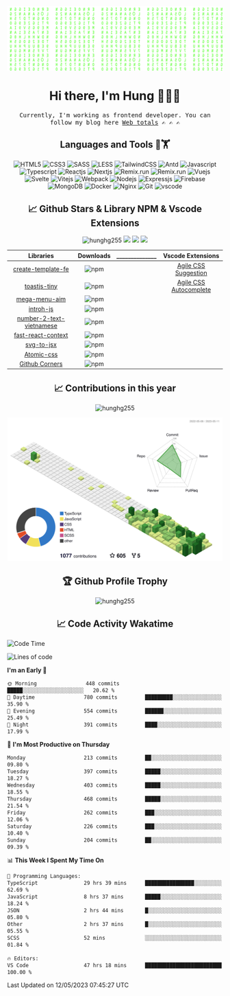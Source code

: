 [![Matrix SVG](https://github.com/hunghg255/hunghg255/blob/master/img/matrix.svg)](https://hung.thedev.id)
<!-- [![unicorncode_bzb8ey](https://res.cloudinary.com/hunghg255/image/upload/v1647578947/unicorncode_bzb8ey.svg)](https://hung.thedev.id) -->
<!-- # 👀 Hi stranger! 👋🏻 -->

<h1 align='center'>Hi there, I'm Hung 👋✌🏻</h1>

<p align="center">
  <samp>
  Currently, I'm working as frontend developer. You can follow my blog here
    <a href="https://web-totals.vercel.app">Web totals</a>
    ✍️ ✍️ ✍️
  </samp>
</p>


                       
<h2 align='center'>Languages and Tools 🔧🏋</h2>

<div align='center'>
  <img src="https://img.shields.io/badge/html5-%23E34F26.svg?style=flat-square&logo=html5&logoColor=white" alt="HTML5" />
  <img src="https://img.shields.io/badge/css3-%231572B6.svg?style=flat-square&logo=css3&logoColor=white" alt="CSS3" />
  <img src="https://img.shields.io/badge/SASS-hotpink.svg?style=flat-square&logo=SASS&logoColor=white" alt="SASS" />
  <img src="https://img.shields.io/badge/LESS-%230db7ed.svg?style=flat-square&logo=less&logoColor=white" alt="LESS" />
  <img src="https://img.shields.io/badge/Tailwindcss-%2338B2AC.svg?style=flat-square&logo=tailwind-css&logoColor=white" alt="TailwindCSS" />
   <img src="https://img.shields.io/badge/AntDesign-1677ff.svg?style=flat-square&logo=ant-design&logoColor=white" alt="Antd" />
  <img src="https://img.shields.io/badge/Javascript-%23323330.svg?style=flat-square&logo=javascript&logoColor=%23F7DF1E" alt="Javascript" />
  <img src="https://img.shields.io/badge/Typescript-%23007ACC.svg?style=flat-square&logo=typescript&logoColor=white" alt="Typescript" />
  <img src="https://img.shields.io/badge/Reactjs-%2320232a.svg?style=flat-square&logo=react&logoColor=%2361DAFB" alt="Reactjs" />
  <img src="https://img.shields.io/badge/Nextjs-black?style=flat-square&logo=next.js&logoColor=white" alt="Nextjs" />
  <img src="https://img.shields.io/badge/Remix-black?style=flat-square&logo=remix&logoColor=white" alt="Remix.run" />
  <img src="https://img.shields.io/badge/solidjs-4578bc?style=flat-square&logo=solid&logoColor=white" alt="Remix.run" />
  <img src="https://img.shields.io/badge/Vuejs-%2335495e.svg?style=flat-square&logo=vuedotjs&logoColor=%234FC08D" alt="Vuejs" />
  <img src="https://img.shields.io/badge/Svelte-ff3e00?style=flat-square&logo=svelte&logoColor=white" alt="Svelte" />
  <img src="https://img.shields.io/badge/Vitejs-blueviolet?style=flat-square&logo=vite&logoColor=white" alt="Vitejs" />
  <img src="https://img.shields.io/badge/Webpack-dodgerblue?style=flat-square&logo=webpack&logoColor=white" alt="Webpack" />
  
  <img src="https://img.shields.io/badge/Nodejs-6DA55F?style=flat-square&logo=node.js&logoColor=white" alt="Nodejs" />
  <img src="https://img.shields.io/badge/Expressjs-6DA55F?style=flat-square&logo=nestjs&logoColor=white" alt="Expressjs" />
  <img src="https://img.shields.io/badge/Firebase-%23039BE5.svg?style=flat-square&logo=firebase" alt="Firebase" />
  <img src="https://img.shields.io/badge/MongoDB-%234ea94b.svg?style=flat-square&logo=mongodb&logoColor=white" alt="MongoDB" />
  <img src="https://img.shields.io/badge/Docker-%230db7ed.svg?style=flat-square&logo=docker&logoColor=white" alt="Docker" />
  <img src="https://img.shields.io/badge/Nginx-%234ea94b.svg?style=flat-square&logo=nginx&logoColor=white" alt="Nginx" />
  <img src="https://img.shields.io/badge/Git-%23E34F26.svg?style=flat-square&logo=git&logoColor=white" alt="Git" />
  <img src="https://img.shields.io/badge/VScode-%23007ACC.svg?style=flat-square&logo=visualstudiocode&logoColor=white" alt="vscode" />
  
</div>

<h2 align='center'> 📈 Github Stars & Library NPM & Vscode Extensions</h2>
  
<p align="center"> 
  <img src="https://komarev.com/ghpvc/?username=hunghg255&style=flat" alt="hunghg255" />
  <img src="https://shields.io/github/stars/hunghg255">
  <img src="https://img.shields.io/github/followers/hunghg255">
  <img src="https://img.shields.io/static/v1?label=%F0%9F%8C%9F&message=Love%20coding&style=style=flat&color=c80000">
</p>
  

  | Libraries	| Downloads |______________ | Vscode Extensions	
  |:----------:|:-------------:|:----------:|:----------:|
  | [create-template-fe](https://www.npmjs.com/package/create-template-fe)	| ![npm](https://img.shields.io/npm/dm/create-template-fe) | | [Agile CSS Suggestion](https://marketplace.visualstudio.com/items?itemName=AgileCssSuggestion.agile-css-suggestion)
  | [toastjs-tiny](https://www.npmjs.com/package/toastjs-tiny)	| ![npm](https://img.shields.io/npm/dm/toastjs-tiny) | | [Agile CSS Autocomplete](https://marketplace.visualstudio.com/items?itemName=AgileCssAutocomplete.agile-css-autocomplete)
  | [mega-menu-aim](https://www.npmjs.com/package/mega-menu-aim)	| ![npm](https://img.shields.io/npm/dm/mega-menu-aim) | | 
  | [introh-js](https://www.npmjs.com/package/introh-js)	| ![npm](https://img.shields.io/npm/dm/introh-js) | | 
  | [number-2-text-vietnamese](https://www.npmjs.com/package/number-2-text-vietnamese)	| ![npm](https://img.shields.io/npm/dm/number-2-text-vietnamese) | | 
  | [fast-react-context](https://www.npmjs.com/package/fast-react-context)	| ![npm](https://img.shields.io/npm/dm/fast-react-context) | | 
  | [svg-to-jsx](https://www.npmjs.com/package/agile-svg2jsx)	| ![npm](https://img.shields.io/npm/dm/agile-svg2jsx) | | 
  | [Atomic-css](https://www.npmjs.com/package/agile-css)	| ![npm](https://img.shields.io/npm/dm/agile-css) | | 
  | [Github Corners](https://github.com/hunghg255/github-corners)	| ![npm](https://img.shields.io/npm/dm/gh-corners) | | 
  
  
  
  
<div align="center">
<!--  <img src="https://github-readme-stats.vercel.app/api?username=hunghg255&show_icons=true&border_radius=15&count_private=true"/>
  <img src="https://github-readme-stats.vercel.app/api/top-langs/?username=hunghg255&border_radius=15&layout=compact&langs_count=6&count_private=true"/>
   -->
  
  <h2 align='center'> 📈 Contributions in this year </h2>

  <img 
       src="https://github-readme-streak-stats.herokuapp.com/?user=hunghg255&count_private=true" 
       alt="hunghg255" 
  />
  
  ![](./profile-3d-contrib/profile-green-animate.svg)
  
  <h2 align='center'> 🏆 Github Profile Trophy</h2>
  
  <img 
       src="https://github-profile-trophy.vercel.app/?username=hunghg255&theme=algolia&no-frame=true&no-bg=true&row=1&column=7" 
       alt="hunghg255" 
  />
</div>



<h2 align='center'> 📈 Code Activity Wakatime </h2>

<!--START_SECTION:waka-->
![Code Time](http://img.shields.io/badge/Code%20Time-2%2C933%20hrs%208%20mins-blue)

![Lines of code](https://img.shields.io/badge/From%20Hello%20World%20I%27ve%20Written-3.6%20million%20lines%20of%20code-blue)

**I'm an Early 🐤** 

```text
🌞 Morning                448 commits         █████░░░░░░░░░░░░░░░░░░░░   20.62 % 
🌆 Daytime                780 commits         █████████░░░░░░░░░░░░░░░░   35.90 % 
🌃 Evening                554 commits         ██████░░░░░░░░░░░░░░░░░░░   25.49 % 
🌙 Night                  391 commits         ████░░░░░░░░░░░░░░░░░░░░░   17.99 % 
```
📅 **I'm Most Productive on Thursday** 

```text
Monday                   213 commits         ██░░░░░░░░░░░░░░░░░░░░░░░   09.80 % 
Tuesday                  397 commits         █████░░░░░░░░░░░░░░░░░░░░   18.27 % 
Wednesday                403 commits         █████░░░░░░░░░░░░░░░░░░░░   18.55 % 
Thursday                 468 commits         █████░░░░░░░░░░░░░░░░░░░░   21.54 % 
Friday                   262 commits         ███░░░░░░░░░░░░░░░░░░░░░░   12.06 % 
Saturday                 226 commits         ███░░░░░░░░░░░░░░░░░░░░░░   10.40 % 
Sunday                   204 commits         ██░░░░░░░░░░░░░░░░░░░░░░░   09.39 % 
```


📊 **This Week I Spent My Time On** 

```text
💬 Programming Languages: 
TypeScript               29 hrs 39 mins      ████████████████░░░░░░░░░   62.69 % 
JavaScript               8 hrs 37 mins       █████░░░░░░░░░░░░░░░░░░░░   18.24 % 
JSON                     2 hrs 44 mins       █░░░░░░░░░░░░░░░░░░░░░░░░   05.80 % 
Other                    2 hrs 37 mins       █░░░░░░░░░░░░░░░░░░░░░░░░   05.55 % 
SCSS                     52 mins             ░░░░░░░░░░░░░░░░░░░░░░░░░   01.84 % 

🔥 Editors: 
VS Code                  47 hrs 18 mins      █████████████████████████   100.00 % 
```


 Last Updated on 12/05/2023 07:45:27 UTC
<!--END_SECTION:waka-->

